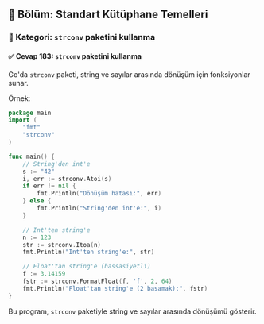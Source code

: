 ## 📘 Bölüm: Standart Kütüphane Temelleri  
### 🔹 Kategori: `strconv` paketini kullanma  
#### ✅ Cevap 183: `strconv` paketini kullanma

Go'da `strconv` paketi, string ve sayılar arasında dönüşüm için fonksiyonlar sunar.

Örnek:

```go
package main
import (
    "fmt"
    "strconv"
)

func main() {
    // String'den int'e
    s := "42"
    i, err := strconv.Atoi(s)
    if err != nil {
        fmt.Println("Dönüşüm hatası:", err)
    } else {
        fmt.Println("String'den int'e:", i)
    }

    // Int'ten string'e
    n := 123
    str := strconv.Itoa(n)
    fmt.Println("Int'ten string'e:", str)

    // Float'tan string'e (hassasiyetli)
    f := 3.14159
    fstr := strconv.FormatFloat(f, 'f', 2, 64)
    fmt.Println("Float'tan string'e (2 basamak):", fstr)
}
```

Bu program, `strconv` paketiyle string ve sayılar arasında dönüşümü gösterir.
